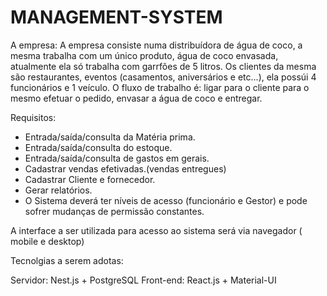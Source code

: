 # MANAGEMENT-SYSTEM

A empresa:
A empresa consiste numa distribuídora de água de coco, a mesma trabalha com um único produto, água de coco envasada, atualmente ela só trabalha com garrfões de 5 litros.
Os clientes da mesma são restaurantes, eventos (casamentos, aniversários e etc...), ela possúi 4 funcionários e 1 veículo.
O fluxo de trabalho é: ligar para o cliente para o mesmo efetuar o pedido, envasar a água de coco e entregar.

Requisitos: 

- Entrada/saída/consulta da Matéria prima.
- Entrada/saída/consulta do estoque.
- Entrada/saída/consulta de gastos em gerais.
- Cadastrar vendas efetivadas.(vendas entregues)
- Cadastrar Cliente e fornecedor.
- Gerar relatórios.
- O Sistema deverá ter níveis de acesso (funcionário e Gestor) e pode sofrer mudanças de permissão constantes.

A interface a ser utilizada para acesso ao sistema será via navegador ( mobile e desktop)

Tecnolgias a serem adotas:

Servidor: Nest.js + PostgreSQL
Front-end: React.js + Material-UI
